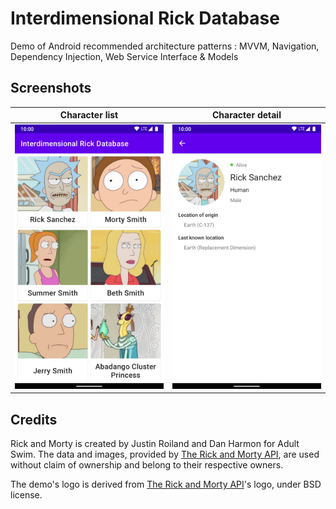 # Interdimensional Rick Database

Demo of Android recommended architecture patterns : MVVM, Navigation, Dependency Injection, Web Service Interface & Models

## Screenshots

Character list | Character detail
-------------- | ----------------
![Character list](demo/Screenshot_20200831-220215_Interdimensional_Rick_Database.png) | ![Character detail](demo/Screenshot_20200831-220227_Interdimensional_Rick_Database.png)

## Credits

Rick and Morty is created by Justin Roiland and Dan Harmon for Adult Swim. The data and images, provided by [The Rick and Morty API](https://rickandmortyapi.com/), are used without claim of ownership and belong to their respective owners.

The demo's logo is derived from [The Rick and Morty API](https://rickandmortyapi.com/)'s logo, under BSD license.

